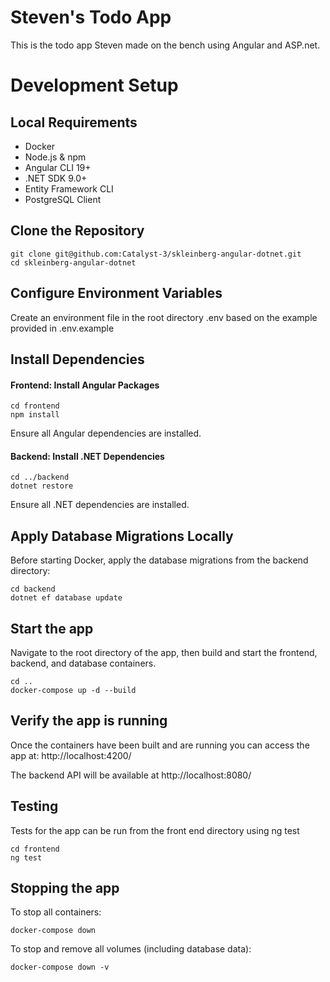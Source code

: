 # Steven's Todo App
This is the todo app Steven made on the bench using Angular and ASP.net.

# Development Setup

## Local Requirements

 - Docker
 - Node.js & npm
 - Angular CLI 19+
 - .NET SDK 9.0+
 - Entity Framework CLI
 - PostgreSQL Client

## Clone the Repository

    git clone git@github.com:Catalyst-3/skleinberg-angular-dotnet.git
    cd skleinberg-angular-dotnet

## Configure Environment Variables

Create an environment file in the root directory .env based on the example provided in .env.example

## Install Dependencies

#### Frontend: Install Angular Packages

    cd frontend
    npm install
   
 Ensure all Angular dependencies are installed.

#### Backend: Install .NET Dependencies

    cd ../backend
    dotnet restore

Ensure all .NET dependencies are installed.

## Apply Database Migrations Locally

Before starting Docker, apply the database migrations from the backend directory:

    cd backend
    dotnet ef database update


## Start the app
Navigate to the root directory of the app, then build and start the frontend, backend, and database containers.

    cd ..
    docker-compose up -d --build
## Verify the app is running
Once the containers have been built and are running you can access the app at:  http://localhost:4200/

The backend API will be available at http://localhost:8080/

## Testing
Tests for the app can be run from the front end directory using ng   test

    cd frontend
    ng test
## Stopping the app
To stop all containers:

    docker-compose down


To stop and remove all volumes (including database data):

    docker-compose down -v
